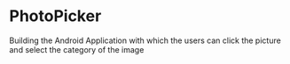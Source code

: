 # PhotoPicker
Building the Android Application with which the users can click the picture and select the category of the image

